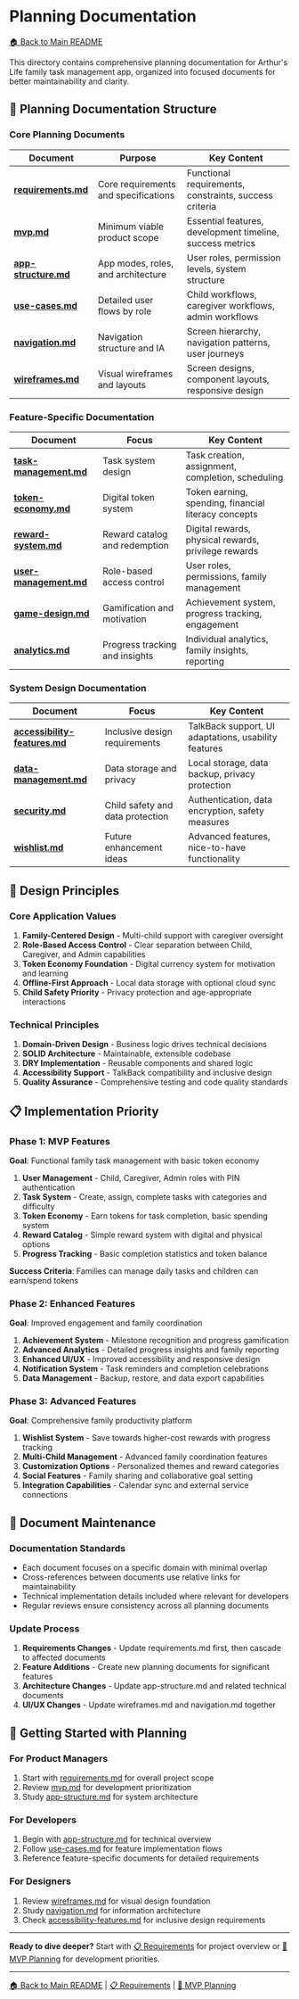 # Planning Documentation

[🏠 Back to Main README](../README.md)

This directory contains comprehensive planning documentation for Arthur's Life family task management app, organized into focused documents for better maintainability and clarity.

## 📁 Planning Documentation Structure

### Core Planning Documents

| Document | Purpose | Key Content |
|----------|---------|-------------|
| **[requirements.md](requirements.md)** | Core requirements and specifications | Functional requirements, constraints, success criteria |
| **[mvp.md](mvp.md)** | Minimum viable product scope | Essential features, development timeline, success metrics |
| **[app-structure.md](app-structure.md)** | App modes, roles, and architecture | User roles, permission levels, system structure |
| **[use-cases.md](use-cases.md)** | Detailed user flows by role | Child workflows, caregiver workflows, admin workflows |
| **[navigation.md](navigation.md)** | Navigation structure and IA | Screen hierarchy, navigation patterns, user journeys |
| **[wireframes.md](wireframes.md)** | Visual wireframes and layouts | Screen designs, component layouts, responsive design |

### Feature-Specific Documentation

| Document | Focus | Key Content |
|----------|-------|-------------|
| **[task-management.md](task-management.md)** | Task system design | Task creation, assignment, completion, scheduling |
| **[token-economy.md](token-economy.md)** | Digital token system | Token earning, spending, financial literacy concepts |
| **[reward-system.md](reward-system.md)** | Reward catalog and redemption | Digital rewards, physical rewards, privilege rewards |
| **[user-management.md](user-management.md)** | Role-based access control | User roles, permissions, family management |
| **[game-design.md](game-design.md)** | Gamification and motivation | Achievement system, progress tracking, engagement |
| **[analytics.md](analytics.md)** | Progress tracking and insights | Individual analytics, family insights, reporting |

### System Design Documentation

| Document | Focus | Key Content |
|----------|-------|-------------|
| **[accessibility-features.md](accessibility-features.md)** | Inclusive design requirements | TalkBack support, UI adaptations, usability features |
| **[data-management.md](data-management.md)** | Data storage and privacy | Local storage, data backup, privacy protection |
| **[security.md](security.md)** | Child safety and data protection | Authentication, data encryption, safety measures |
| **[wishlist.md](wishlist.md)** | Future enhancement ideas | Advanced features, nice-to-have functionality |

## 🎯 Design Principles

### Core Application Values
1. **Family-Centered Design** - Multi-child support with caregiver oversight
2. **Role-Based Access Control** - Clear separation between Child, Caregiver, and Admin capabilities  
3. **Token Economy Foundation** - Digital currency system for motivation and learning
4. **Offline-First Approach** - Local data storage with optional cloud sync
5. **Child Safety Priority** - Privacy protection and age-appropriate interactions

### Technical Principles
1. **Domain-Driven Design** - Business logic drives technical decisions
2. **SOLID Architecture** - Maintainable, extensible codebase
3. **DRY Implementation** - Reusable components and shared logic
4. **Accessibility Support** - TalkBack compatibility and inclusive design
5. **Quality Assurance** - Comprehensive testing and code quality standards

## 📋 Implementation Priority

### Phase 1: MVP Features
**Goal**: Functional family task management with basic token economy

1. **User Management** - Child, Caregiver, Admin roles with PIN authentication
2. **Task System** - Create, assign, complete tasks with categories and difficulty
3. **Token Economy** - Earn tokens for task completion, basic spending system
4. **Reward Catalog** - Simple reward system with digital and physical options
5. **Progress Tracking** - Basic completion statistics and token balance

**Success Criteria**: Families can manage daily tasks and children can earn/spend tokens

### Phase 2: Enhanced Features  
**Goal**: Improved engagement and family coordination

1. **Achievement System** - Milestone recognition and progress gamification
2. **Advanced Analytics** - Detailed progress insights and family reporting
3. **Enhanced UI/UX** - Improved accessibility and responsive design
4. **Notification System** - Task reminders and completion celebrations
5. **Data Management** - Backup, restore, and data export capabilities

### Phase 3: Advanced Features
**Goal**: Comprehensive family productivity platform

1. **Wishlist System** - Save towards higher-cost rewards with progress tracking
2. **Multi-Child Management** - Advanced family coordination features
3. **Customization Options** - Personalized themes and reward categories
4. **Social Features** - Family sharing and collaborative goal setting
5. **Integration Capabilities** - Calendar sync and external service connections

## 🔄 Document Maintenance

### Documentation Standards
- Each document focuses on a specific domain with minimal overlap
- Cross-references between documents use relative links for maintainability
- Technical implementation details included where relevant for developers
- Regular reviews ensure consistency across all planning documents

### Update Process
1. **Requirements Changes** - Update requirements.md first, then cascade to affected documents
2. **Feature Additions** - Create new planning documents for significant features
3. **Architecture Changes** - Update app-structure.md and related technical documents
4. **UI/UX Changes** - Update wireframes.md and navigation.md together

## 🚀 Getting Started with Planning

### For Product Managers
1. Start with [requirements.md](requirements.md) for overall project scope
2. Review [mvp.md](mvp.md) for development prioritization
3. Study [app-structure.md](app-structure.md) for system architecture

### For Developers
1. Begin with [app-structure.md](app-structure.md) for technical overview
2. Follow [use-cases.md](use-cases.md) for feature implementation flows
3. Reference feature-specific documents for detailed requirements

### For Designers
1. Review [wireframes.md](wireframes.md) for visual design foundation
2. Study [navigation.md](navigation.md) for information architecture
3. Check [accessibility-features.md](accessibility-features.md) for inclusive design requirements

---

**Ready to dive deeper?** Start with [📋 Requirements](requirements.md) for project overview or [🎯 MVP Planning](mvp.md) for development priorities.

---

[🏠 Back to Main README](../README.md) | [📋 Requirements](requirements.md) | [🎯 MVP Planning](mvp.md)
